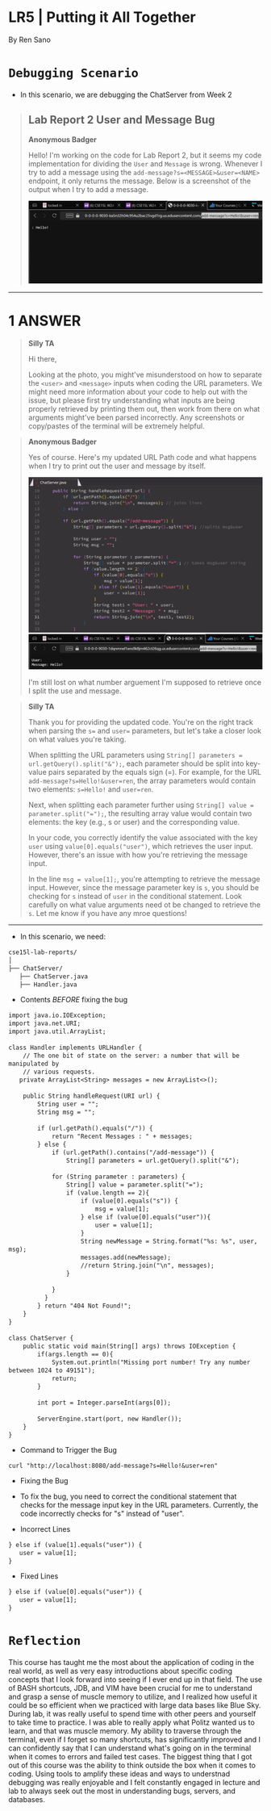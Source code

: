 # **LR5 | Putting it All Together**

By Ren Sano

# `Debugging Scenario` 

- In this scenario, we are debugging the ChatServer from Week 2

> ## Lab Report 2 User and Message Bug
> 
> **Anonymous Badger**
> 
> Hello! I'm working on the code for Lab Report 2, but it seems my code implementation for dividing the `User` and `Message` is wrong. Whenever I try to add a message using the `add-message?s=<MESSAGE>&user=<NAME>` endpoint, it only returns the message. Below is a screenshot of the output when I try to add a message.
> 
> ![Image](images/debug_output.png)

---
# 1 ANSWER

> **Silly TA**
> 
> Hi there,
>
> Looking at the photo, you might've misunderstood on how to separate the `<user>` and `<message>` inputs when coding the URL parameters. We might need more information about your code to help out with the issue, but please first try understanding what inputs are being properly retrieved by printing them out, then work from there on what arguments might've been parsed incorrectly. Any screenshots or copy/pastes of the terminal will be extremely helpful.

> **Anonymous Badger**
>
> Yes of course. Here's my updated URL Path code and what happens when I try to print out the user and message by itself.
> 
> ![Image](images/bugged_code.png)
> ![Image](images/bugged_output.png)
> 
> I'm still lost on what number arguement I'm supposed to retrieve once I split the use and message.

> **Silly TA**
>
> Thank you for providing the updated code. You're on the right track when parsing the `s=` and `user=` parameters, but let's take a closer look on what values you're taking.
> 
> When splitting the URL parameters using `String[] parameters = url.getQuery().split("&");`, each parameter should be split into key-value pairs separated by the equals sign (=). For example, for the URL `add-message?s=Hello!&user=ren`, the array parameters would contain two elements: `s=Hello!` and `user=ren`.
> 
> Next, when splitting each parameter further using `String[] value = parameter.split("=");`, the resulting array value would contain two elements: the key (e.g., s or user) and the corresponding value.
> 
> In your code, you correctly identify the value associated with the key `user` using `value[0].equals("user")`, which retrieves the user input. However, there's an issue with how you're retrieving the message input.
>
> In the line `msg = value[1];`, you're attempting to retrieve the message input. However, since the message parameter key is `s`, you should be checking for `s` instead of `user` in the conditional statement. Look carefully on what value arguments need ot be changed to retrieve the `s`. Let me know if you have any mroe questions!

---

- In this scenario, we need:

```
cse15l-lab-reports/
│
├── ChatServer/
   ├── ChatServer.java
   ├── Handler.java
```


- Contents *BEFORE* fixing the bug
  
```
import java.io.IOException;
import java.net.URI;
import java.util.ArrayList;

class Handler implements URLHandler {
    // The one bit of state on the server: a number that will be manipulated by
    // various requests.
   private ArrayList<String> messages = new ArrayList<>();

    public String handleRequest(URI url) {
        String user = "";
        String msg = "";

        if (url.getPath().equals("/")) {
            return "Recent Messages : " + messages;
        } else {
            if (url.getPath().contains("/add-message")) {
                String[] parameters = url.getQuery().split("&");
            
            for (String parameter : parameters) {
                String[] value = parameter.split("=");
                if (value.length == 2){
                    if (value[0].equals("s")) {  
                        msg = value[1];           
                    } else if (value[0].equals("user")){
                        user = value[1];
                    }
                    String newMessage = String.format("%s: %s", user, msg);
                    messages.add(newMessage);
                    //return String.join("\n", messages);
                }
                
            }
          }
        } return "404 Not Found!";
    }
}

class ChatServer {
    public static void main(String[] args) throws IOException {
        if(args.length == 0){
            System.out.println("Missing port number! Try any number between 1024 to 49151");
            return;
        }

        int port = Integer.parseInt(args[0]);

        ServerEngine.start(port, new Handler());
    }
}
```


- Command to Trigger the Bug
  
```
curl "http://localhost:8080/add-message?s=Hello!&user=ren"
```


- Fixing the Bug
- To fix the bug, you need to correct the conditional statement that checks for the message input key in the URL parameters. Currently, the code incorrectly checks for "s" instead of "user".

  
- Incorrect Lines

```
} else if (value[1].equals("user")) {           
   user = value[1];
}
```


- Fixed Lines
  
```
} else if (value[0].equals("user")) {        
   user = value[1];
}
```


# `Reflection`

This course has taught me the most about the application of coding in the real world, as well as very easy introductions about specific coding concepts that I look forward into seeing if I ever end up in that field. The use of BASH shortcuts, JDB, and VIM have been crucial for me to understand and grasp a sense of muscle memory to utilize, and I realized how useful it could be so efficient when we practiced with large data bases like Blue Sky. During lab, it was really useful to spend time with other peers and yourself to take time to practice. I was able to really apply what Politz wanted us to learn, and that was muscle memory. My ability to traverse through the terminal, even if I forget so many shortcuts, has significantly improved and I can confidently say that I can understand what's going on in the terminal when it comes to errors and failed test cases. The biggest thing that I got out of this course was the ability to think outside the box when it comes to coding. Using tools to amplify these ideas and ways to understnad debugging was really enjoyable and I felt constantly engaged in lecture and lab to always seek out the most in understanding bugs, servers, and databases. 
